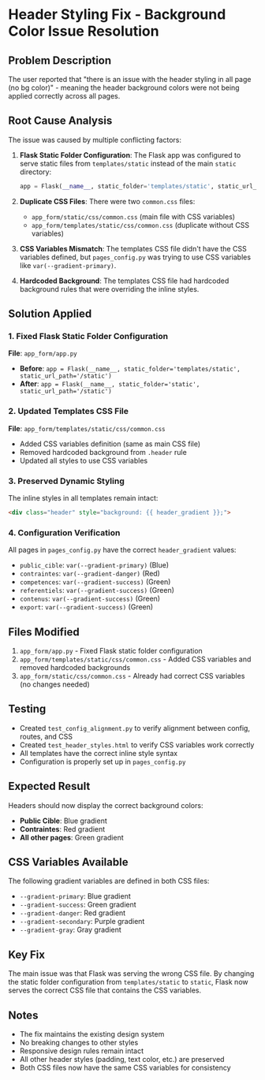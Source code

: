 # Header Styling Fix - Background Color Issue Resolution

## Problem Description
The user reported that "there is an issue with the header styling in all page (no bg color)" - meaning the header background colors were not being applied correctly across all pages.

## Root Cause Analysis
The issue was caused by multiple conflicting factors:

1. **Flask Static Folder Configuration**: The Flask app was configured to serve static files from `templates/static` instead of the main `static` directory:
   ```python
   app = Flask(__name__, static_folder='templates/static', static_url_path='/static')
   ```

2. **Duplicate CSS Files**: There were two `common.css` files:
   - `app_form/static/css/common.css` (main file with CSS variables)
   - `app_form/templates/static/css/common.css` (duplicate without CSS variables)

3. **CSS Variables Mismatch**: The templates CSS file didn't have the CSS variables defined, but `pages_config.py` was trying to use CSS variables like `var(--gradient-primary)`.

4. **Hardcoded Background**: The templates CSS file had hardcoded background rules that were overriding the inline styles.

## Solution Applied

### 1. Fixed Flask Static Folder Configuration
**File**: `app_form/app.py`
- **Before**: `app = Flask(__name__, static_folder='templates/static', static_url_path='/static')`
- **After**: `app = Flask(__name__, static_folder='static', static_url_path='/static')`

### 2. Updated Templates CSS File
**File**: `app_form/templates/static/css/common.css`
- Added CSS variables definition (same as main CSS file)
- Removed hardcoded background from `.header` rule
- Updated all styles to use CSS variables

### 3. Preserved Dynamic Styling
The inline styles in all templates remain intact:
```html
<div class="header" style="background: {{ header_gradient }};">
```

### 4. Configuration Verification
All pages in `pages_config.py` have the correct `header_gradient` values:
- `public_cible`: `var(--gradient-primary)` (Blue)
- `contraintes`: `var(--gradient-danger)` (Red)
- `competences`: `var(--gradient-success)` (Green)
- `referentiels`: `var(--gradient-success)` (Green)
- `contenus`: `var(--gradient-success)` (Green)
- `export`: `var(--gradient-success)` (Green)

## Files Modified
1. `app_form/app.py` - Fixed Flask static folder configuration
2. `app_form/templates/static/css/common.css` - Added CSS variables and removed hardcoded backgrounds
3. `app_form/static/css/common.css` - Already had correct CSS variables (no changes needed)

## Testing
- Created `test_config_alignment.py` to verify alignment between config, routes, and CSS
- Created `test_header_styles.html` to verify CSS variables work correctly
- All templates have the correct inline style syntax
- Configuration is properly set up in `pages_config.py`

## Expected Result
Headers should now display the correct background colors:
- **Public Cible**: Blue gradient
- **Contraintes**: Red gradient  
- **All other pages**: Green gradient

## CSS Variables Available
The following gradient variables are defined in both CSS files:
- `--gradient-primary`: Blue gradient
- `--gradient-success`: Green gradient
- `--gradient-danger`: Red gradient
- `--gradient-secondary`: Purple gradient
- `--gradient-gray`: Gray gradient

## Key Fix
The main issue was that Flask was serving the wrong CSS file. By changing the static folder configuration from `templates/static` to `static`, Flask now serves the correct CSS file that contains the CSS variables.

## Notes
- The fix maintains the existing design system
- No breaking changes to other styles
- Responsive design rules remain intact
- All other header styles (padding, text color, etc.) are preserved
- Both CSS files now have the same CSS variables for consistency
